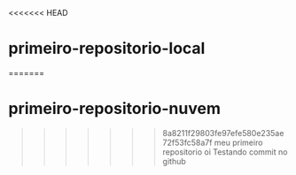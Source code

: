 <<<<<<< HEAD
# primeiro-repositorio-local
=======
# primeiro-repositorio-nuvem
>>>>>>> 8a8211f29803fe97efe580e235ae72f53fc58a7f
meu primeiro repositorio
oi
Testando commit no github
